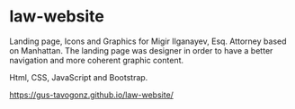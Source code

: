 # law-website


Landing page, Icons and Graphics for Migir Ilganayev, Esq. Attorney based on Manhattan. The landing page was designer in order to have a better navigation and more coherent graphic content. 


Html, CSS, JavaScript and Bootstrap.


https://gus-tavogonz.github.io/law-website/
